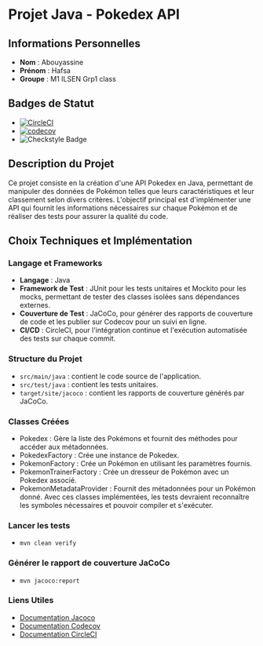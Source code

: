 # Projet Java - Pokedex API

## Informations Personnelles
- **Nom** : Abouyassine
- **Prénom** : Hafsa
- **Groupe** : M1 ILSEN Grp1 class

## Badges de Statut

- [![CircleCI](https://dl.circleci.com/status-badge/img/gh/HafsaAbouyassine/ceri-m1-techniques-de-test/tree/master.svg?style=svg)](https://dl.circleci.com/status-badge/redirect/gh/HafsaAbouyassine/ceri-m1-techniques-de-test/tree/master)
- [![codecov](https://codecov.io/gh/HafsaAbouyassine/ceri-m1-techniques-de-test/graph/badge.svg?token=MFSONCTGBM)](https://codecov.io/gh/HafsaAbouyassine/ceri-m1-techniques-de-test)
- ![Checkstyle Badge](https://github.com/HafsaAbouyassine/ceri-m1-techniques-de-test/tree/master/badges/checkstyle-badge.svg)

## Description du Projet
Ce projet consiste en la création d'une API Pokedex en Java, permettant de manipuler des données de Pokémon telles que leurs caractéristiques et leur classement selon divers critères. L'objectif principal est d'implémenter une API qui fournit les informations nécessaires sur chaque Pokémon et de réaliser des tests pour assurer la qualité du code.

## Choix Techniques et Implémentation

### Langage et Frameworks
- **Langage** : Java
- **Framework de Test** : JUnit pour les tests unitaires et Mockito pour les mocks, permettant de tester des classes isolées sans dépendances externes.
- **Couverture de Test** : JaCoCo, pour générer des rapports de couverture de code et les publier sur Codecov pour un suivi en ligne.
- **CI/CD** : CircleCI, pour l'intégration continue et l'exécution automatisée des tests sur chaque commit.

### Structure du Projet
- `src/main/java` : contient le code source de l'application.
- `src/test/java` : contient les tests unitaires.
- `target/site/jacoco` : contient les rapports de couverture générés par JaCoCo. 

### Classes Créées
- Pokedex : Gère la liste des Pokémons et fournit des méthodes pour accéder aux métadonnées.
- PokedexFactory : Crée une instance de Pokedex.
- PokemonFactory : Crée un Pokémon en utilisant les paramètres fournis.
- PokemonTrainerFactory : Crée un dresseur de Pokémon avec un Pokedex associé.
- PokemonMetadataProvider : Fournit des métadonnées pour un Pokémon donné.
Avec ces classes implémentées, les tests devraient reconnaître les symboles nécessaires et pouvoir compiler et s'exécuter.

### Lancer les tests 
- ```mvn clean verify```

### Générer le rapport de couverture JaCoCo 
- ```mvn jacoco:report```

### Liens Utiles
- [Documentation Jacoco](https://www.jacoco.org/jacoco/)
- [Documentation Codecov](https://docs.codecov.com/docs/quick-start)
- [Documentation CircleCI](https://circleci.com/docs/)
